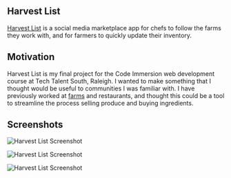 ## Harvest List
[Harvest List][heroku] is a social media marketplace app for chefs to follow the farms they work with, and for farmers to quickly update their inventory.

## Motivation
Harvest List is my final project for the Code Immersion web development course at Tech Talent South, Raleigh. I wanted to make something that I thought would be useful to communities I was familiar with. I have previously worked at [farms](http://www.fourleaffarm.org/) and restaurants, and thought this could be a tool to streamline the process selling produce and buying ingredients.
 
## Screenshots
![Harvest List Screenshot](http://www.jeremypurser.com/assets/images/hl_ss_1.png)

![Harvest List Screenshot](http://www.jeremypurser.com/assets/images/hl_ss_2.png)

![Harvest List Screenshot](http://www.jeremypurser.com/assets/images/hl_ss_3.png)

[heroku]: https://harvestlist.herokuapp.com/
